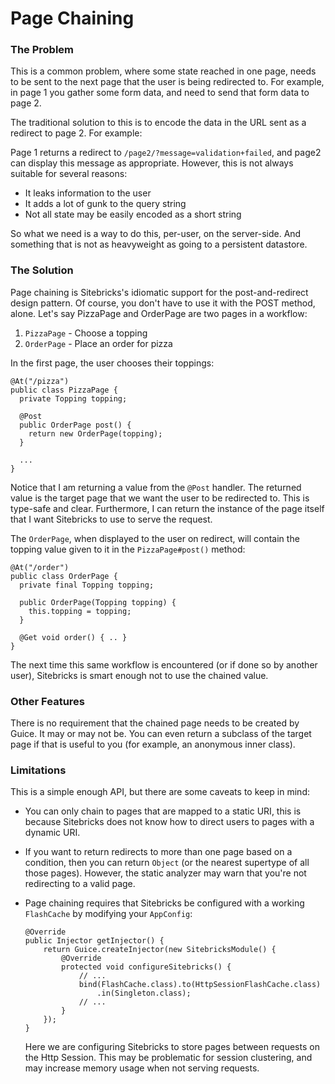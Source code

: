 <meta noindex>

# Page Chaining

### The Problem

This is a common problem, where some state reached in one page, needs to be sent to the next page that the user is being redirected to. For example, in page 1 you gather some form data, and need to send that form data to page 2.

The traditional solution to this is to encode the data in the URL sent as a redirect to page 2. For example:

Page 1 returns a redirect to `/page2/?message=validation+failed`, and page2 can display this message as appropriate. However, this is not always suitable for several reasons:

  * It leaks information to the user
  * It adds a lot of gunk to the query string
  * Not all state may be easily encoded as a short string

So what we need is a way to do this, per-user, on the server-side. And something that is not as heavyweight as going to a persistent datastore.

### The Solution

Page chaining is Sitebricks's idiomatic support for the post-and-redirect design pattern. Of course, you don't have to use it with the POST method, alone. Let's say PizzaPage and OrderPage are two pages in a workflow:

  1. `PizzaPage` - Choose a topping
  2. `OrderPage` - Place an order for pizza

In the first page, the user chooses their toppings:

    @At("/pizza")
    public class PizzaPage {
      private Topping topping;

      @Post
      public OrderPage post() {
        return new OrderPage(topping);
      }

      ...
    }

Notice that I am returning a value from the `@Post` handler. The returned value is the target page that we want the user to be redirected to. This is type-safe and clear. Furthermore, I can return the instance of the page itself that I want Sitebricks to use to serve the request.

The `OrderPage`, when displayed to the user on redirect, will contain the topping value given to it in the `PizzaPage#post()` method:

    @At("/order")
    public class OrderPage {
      private final Topping topping;

      public OrderPage(Topping topping) {
        this.topping = topping;
      }

      @Get void order() { .. }
    }


The next time this same workflow is encountered (or if done so by another user), Sitebricks is smart enough not to use the chained value.

### Other Features

There is no requirement that the chained page needs to be created by Guice. It may or may not be. You can even return a subclass of the target page if that is useful to you (for example, an anonymous inner class).

### Limitations

This is a simple enough API, but there are some caveats to keep in mind:

  * You can only chain to pages that are mapped to a static URI, this is because Sitebricks does not know how to direct users to pages with a dynamic URI.
  * If you want to return redirects to more than one page based on a condition, then you can return `Object` (or the nearest supertype of all those pages). However, the static analyzer may warn that you're not redirecting to a valid page.
  * Page chaining requires that Sitebricks be configured with a working `FlashCache` by modifying your `AppConfig`:

        @Override
        public Injector getInjector() {
            return Guice.createInjector(new SitebricksModule() {
                @Override
                protected void configureSitebricks() {
                    // ...
                    bind(FlashCache.class).to(HttpSessionFlashCache.class)
                        .in(Singleton.class);
                    // ...
                }
            });
        }

    Here we are configuring Sitebricks to store pages between requests on the Http Session. This may be problematic for session clustering, and may increase memory usage when not serving requests.

